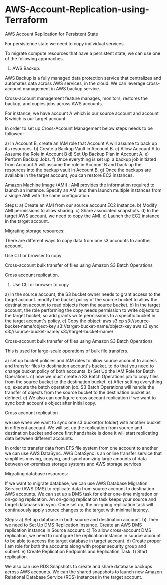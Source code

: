 # AWS-Account-Replication-using-Terraform
AWS Account Replication for Persistent State

For persistence state we need to copy individual services.
 
To migrate compute resources that have a persistent state, we can use one of the following approaches.

 1) AWS Backup:

 AWS Backup is a fully managed data protection service that centralizes and automates data across AWS services, in the cloud. We can leverage cross-account management in AWS backup service.

Cross-account management feature manages, monitors, restores the backup, and copies jobs across AWS accounts.

For instance,
we have account A which is our source account and account B which is our target account.

In order to set up Cross-Account Management below steps needs to be followed:

 a)  In Account B, create an IAM role that Account A will assume to back up its resources.
 b)  Create a Backup Vault in Account B.
 c)  Allow Account A to Assume the Role in Account B
 d)  Set Up Backup Plan in Account A.
 e)  Perform Backup Jobs.
 f)  Once everything is set up, a backup job initiated from Account A will assume the role in Account B and back up the resources into the backup vault in Account B.
 g)  Once the backups are available in the target account, you can restore EC2 instances.

 

Amazon Machine Image (AMI) :
AMI provides the information required to launch an instance. Specify an AMI and then launch multiple instances from a single AMI with the same configuration.

   Steps:
   a) Create an AMI from our source account EC2 instance.
   b) Modify AMI permissions to allow sharing.
   c) Share associated snapshots.
   d) In the target AWS account, we need to copy the AMI.
   e) Launch the EC2 instance in the target account.

 

Migrating storage resources:

 There are different ways to copy data from one s3 accounts to another account.

Use CLI or browser to copy

Cross-account bulk transfer of files using Amazon S3 Batch Operations

Cross account replication.

 1) Use CLI or browser to copy

 a) In the source account, the S3 bucket owner needs to grant access to the target account. modify the bucket policy of the source bucket to allow the destination account to read objects from the source bucket.
 b) In the target account, the  role performing the copy needs permission to write objects to the target bucket, so add grants write permissions to a specific bucket in the target account's policy.
 c) Copy the object:
    aws s3 cp s3://source-bucket-name/object-key s3://target-bucket-name/object-key
    aws s3 sync s3://source-bucket-name/ s3://target-bucket-name/

Cross-account bulk transfer of files using Amazon S3 Batch Operations

 This is used for large-scale operations of bulk file transfers.

 a) set up bucket policies and IAM roles to allow source account to access and transfer files to destination account's bucket. to do that you need to change bucket policy of both accounts.
 b) Set Up the IAM Role for Batch Operations.
 c) now we must create a S3 Batch Operations job to copy files from the source bucket to the destination bucket.
 d) After setting everything up, execute the batch operation job. S3 Batch Operations will handle the transfer of objects from the source bucket to the destination bucket as defined.
e) We also can configure cross account replication if we want to sync both account's object after initial copy.

Cross account replication

we use when we want to sync one s3 bucket(or folder) with another bucket in different account. We will set up the replication from source and destination bucket and once first handshake is done it will start replicating data between different accounts.

In order to transfer data from EFS file system from one account to another we can use  AWS DataSync. AWS DataSync is an online transfer service that simplifies moving, copying, and synchronizing large amounts of data between on-premises storage systems and AWS storage services

Migrating database resources:

If we want to migrate database, we can use AWS Database Migration Service (AWS DMS) to replicate data from source account to destination AWS accounts. We can set up a DMS task for either one-time migration or on-going replication.
An on-going replication task keeps your source and target databases in sync. Once set up, the on-going replication task will continuously apply source changes to the target with minimal latency.

Steps:
       a) Set up database in both source and destination account.
       b) Then we need to Set Up DMS Replication Instance. Create an AWS DMS replication instance in Source account.
       c) To allow cross-account DMS replication, we need to configure the replication instance in source account to be able to access the target database in target account.
       d) Create proper I am role for both the accounts along with proper security group and subnet.
       e) Create Replication Endpoints and Replication Task.
       f) Start replication.

We also can use RDS Snapshots to create and share database backups across AWS accounts. We can the shared snapshots to launch new Amazon Relational Database Service (RDS) instances in the target account.
